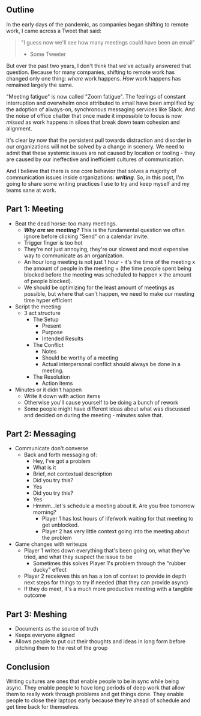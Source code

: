 ## Outline
In the early days of the pandemic, as companies began shifting to remote work, I came across a Tweet that said:

> "I guess now we'll see how many meetings could have been an email"
> - Some Tweeter

But over the past two years, I don't think that we've actually answered that question. Because for many companies, shifting to remote work has changed only one thing: *where* work happens. *How* work happens has remained largely the same.

"Meeting fatigue" is now called "Zoom fatigue". The feelings of constant interruption and overwhelm once attributed to email have been amplified by the adoption of always-on, synchronous messaging services like Slack. And the noise of office chatter that once made it impossible to focus is now *missed* as work happens in siloes that break down team cohesion and alignment.

It's clear by now that the persistent pull towards distraction and disorder in our organizations will not be solved by a change in scenery. We need to admit that these systemic issues are not caused by location or tooling - they are caused by our ineffective and inefficient cultures of communication.

And I believe that there is one core behavior that solves a majority of communication issues inside organizations: ***writing***. So, in this post, I'm going to share some writing practices I use to try and keep myself and my teams sane at work.

## Part 1: Meeting
- Beat the dead horse: too many meetings.
	- ***Why are we meeting?*** This is the fundamental question we often ignore before clicking "Send" on a calendar invite.
	- Trigger finger is too hot
	- They're not just annoying, they're our slowest and most expensive way to communicate as an organization.
	- An hour long meeting is not just 1 hour - it's the time of the meeting x the amount of people in the meeting + (the time people spent being blocked before the meeting was scheduled to happen x the amount of people blocked). 
	- We should be optimizing for the least amount of meetings as possible, but where that can't happen, we need to make our meeting time hyper efficient
- Script the meeting
	- 3 act structure
		- The Setup
			- Present
			- Purpose
			- Intended Results
		- The Conflict
			- Notes
			- Should be worthy of a meeting
			- Actual interpersonal conflict should always be done in a meeting.
		- The Resolution
			- Action items 
- Minutes or it didn't happen
	- Write it down with action items
	- Otherwise you'll cause yourself to be doing a bunch of rework 
	- Some people might have different ideas about what was discussed and decided on during the meeting - minutes solve that.

## Part 2: Messaging
- Communicate don't converse
	- Back and forth messaging of:
		- Hey, I've got a problem
		- What is it
		- Brief, not contextual description
		- Did you try this?
		- Yes
		- Did you try this?
		- Yes
		- Hmmm...let's schedule a meeting about it. Are you free tomorrow morning?
			- Player 1 has lost hours of life/work waiting for that meeting to get unblocked.
			- Player 2 has very little context going into the meeting about the problem
- Game changes with writeups
	- Player 1 writes down everything that's been going on, what they've tried, and what they suspect the issue to be
		- Sometimes this solves Player 1's problem through the "rubber ducky" effect
	- Player 2 receieves this an has a ton of context to provide in depth next steps for things to try if needed (that they can provide async)
	- If they do meet, it's a much more productive meeting with a tangible outcome

## Part 3: Meshing
- Documents as the source of truth
- Keeps everyone aligned
- Allows people to put out their thoughts and ideas in long form before pitching them to the rest of the group



## Conclusion
Writing cultures are ones that enable people to be in sync while being async. They enable people to have long periods of deep work that allow them to really work through problems and get things done. They enable people to close their laptops early because they're ahead of schedule and get time back for themselves.
